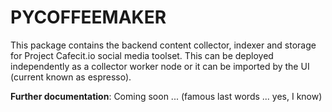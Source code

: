 # PYCOFFEEMAKER
This package contains the backend content collector, indexer and storage for Project Cafecit.io social media toolset. 
This can be deployed independently as a collector worker node or it can be imported by the UI (current known as espresso).

**Further documentation**: Coming soon ... (famous last words ... yes, I know)